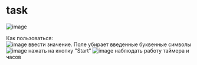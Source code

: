 ﻿# task

 ![image](https://github.com/gudkovsky/seconds-timer/assets/115468838/4a248eb2-88b8-4974-bd09-fd2ee8ce7361)

Как пользоваться:  
![image](https://github.com/gudkovsky/seconds-timer/assets/115468838/ab685448-294b-422e-a5c1-3eadfe62be1f) ввести значение. Поле убирает введенные буквенные символы
![image](https://github.com/gudkovsky/seconds-timer/assets/115468838/7bb0a5c5-aadd-4206-9ef0-0ff7a9556420) нажать на кнопку "Start"
![image](https://github.com/gudkovsky/seconds-timer/assets/115468838/3ea003d2-5f65-46f2-8437-036281c73a08) наблюдать работу таймера и часов
